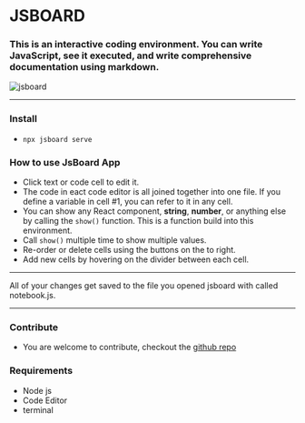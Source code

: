 # JSBOARD

### This is an interactive coding environment. You can write JavaScript, see it executed, and write comprehensive documentation using markdown.
![jsboard](https://user-images.githubusercontent.com/36708180/135358689-6f4e6c8b-cefe-481b-9117-6d4243b81f7a.png)

---
### Install
- `npx jsboard serve`

### How to use JsBoard App
- Click text or code cell to edit it.
- The code in eact code editor is all joined together into one file. If you define a variable in cell #1, you can refer to it in any cell.
- You can show any React component, **string**, **number**, or anything else by calling the `show()` function. This is a function build into this environment.
- Call `show()` multiple time to show multiple values.
- Re-order or delete cells using the buttons on the to right.
- Add new cells by hovering on the divider between each cell.

---

All of your changes get saved to the file you opened jsboard with called notebook.js.

---

### Contribute
- You are welcome to contribute, checkout the [github repo](https://github.com/Nutty4616/portfoliowork/)

### Requirements
- Node js
- Code Editor
- terminal 